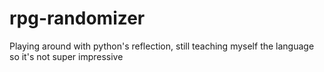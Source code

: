 # rpg-randomizer
Playing around with python's reflection, still teaching myself the language so it's not super impressive
